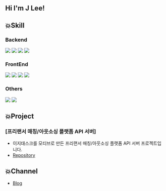 ## Hi I'm J Lee!

## 💥Skill

### Backend
<img src="https://img.shields.io/badge/Spring Boot-6DB33F?style=for-the-badge&logo=SpringBoot&logoColor=white">
<img src="https://img.shields.io/badge/JPA-59666C?style=for-the-badge&logo=Hibernate&logoColor=white">
<img src="https://img.shields.io/badge/mybatis-4479A1?style=for-the-badge&logo=mybatis&logoColor=white">
<img src="https://img.shields.io/badge/mysql-4479A1?style=for-the-badge&logo=mysql&logoColor=white">

### FrontEnd
<img src="https://img.shields.io/badge/javascript-F7DF1E?style=for-the-badge&logo=javascript&logoColor=black"> 
<img src="https://img.shields.io/badge/html-E34F26?style=for-the-badge&logo=html5&logoColor=white">
<img src="https://img.shields.io/badge/css-1572B6?style=for-the-badge&logo=css3&logoColor=white">
<img src="https://img.shields.io/badge/React-61DAFB?style=flat-square&logo=React&logoColor=black"/>

### Others
<img src="https://img.shields.io/badge/aws-232F3E?style=for-the-badge&logo=amazonaws&logoColor=white">
<img src="https://img.shields.io/badge/C++-00599C?style=flat-square&logo=C%2B%2B&logoColor=white"/>

## 💥Project

### [프리랜서 매칭/아웃소싱 플랫폼 API 서버]
- 이지태스크를 모티브로 만든 프리랜서 매칭/아웃소싱 플랫폼 API 서버 프로젝트입니다.
- [Repository](https://github.com/ASAC-E-Team/easytask)

## 💥Channel
- [Blog](https://jinlee.netlify.app/)
